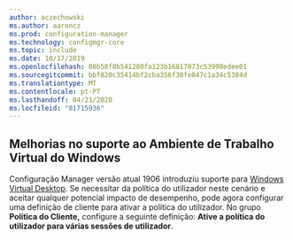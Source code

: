```yaml
---
author: aczechowski
ms.author: aaroncz
ms.prod: configuration-manager
ms.technology: configmgr-core
ms.topic: include
ms.date: 10/17/2019
ms.openlocfilehash: 08b58f8b541280fa123b16817073c53998edee01
ms.sourcegitcommit: bbf820c35414bf2cba356f30fe047c1a34c5384d
ms.translationtype: MT
ms.contentlocale: pt-PT
ms.lasthandoff: 04/21/2020
ms.locfileid: "81715936"
---
```

## <a name="improvements-to-windows-virtual-desktop-support"></a><a name="bkmk_wvd"></a>Melhorias no suporte ao Ambiente de Trabalho Virtual do Windows

<!--4737447-->

Configuração Manager versão atual 1906 introduziu suporte para [Windows Virtual Desktop](../../../../plan-design/configs/supported-operating-systems-for-clients-and-devices.md#windows-virtual-desktop). Se necessitar da política do utilizador neste cenário e aceitar qualquer potencial impacto de desempenho, pode agora configurar uma definição de cliente para ativar a política do utilizador. No grupo **Política do Cliente,** configure a seguinte definição: **Ative a política do utilizador para várias sessões de utilizador**.
